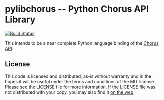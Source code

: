 # pylibchorus -- Python Chorus API Library #

[![Build Status](https://travis-ci.org/kennyballou/pylibchorus.svg)](https://travis-ci.org/kennyballou/pylibchorus)

This intends to be a near complete Python language binding of the
[Chorus API][1].


## License ##

This code is licensed and distributed, as-is without warranty and in
the hopes it will be useful under the terms and conditions of the MIT
license. Please see the LICENSE file for more information. If the
LICENSE file was not distributed with your copy, you may also find it
[on the web][2].

[1]: https://github.com/chorus/chorus

[2]: http://opensource.org/licenses/MIT

<!--- vim: colorcolumn=70:textwidth=69:
-->

